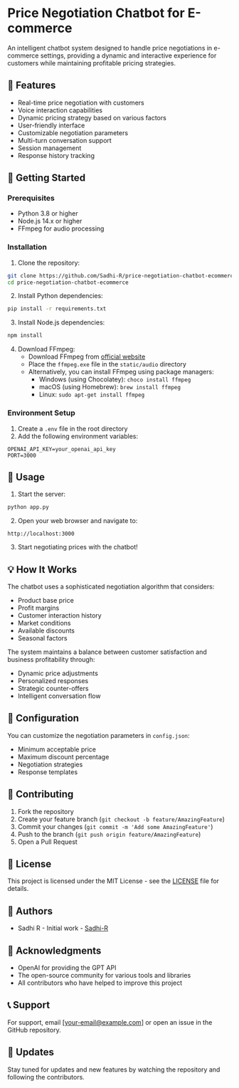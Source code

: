 # Price Negotiation Chatbot for E-commerce

An intelligent chatbot system designed to handle price negotiations in e-commerce settings, providing a dynamic and interactive experience for customers while maintaining profitable pricing strategies.

## 🌟 Features

- Real-time price negotiation with customers
- Voice interaction capabilities
- Dynamic pricing strategy based on various factors
- User-friendly interface
- Customizable negotiation parameters
- Multi-turn conversation support
- Session management
- Response history tracking

## 🚀 Getting Started

### Prerequisites

- Python 3.8 or higher
- Node.js 14.x or higher
- FFmpeg for audio processing

### Installation

1. Clone the repository:
```bash
git clone https://github.com/Sadhi-R/price-negotiation-chatbot-ecommerce.git
cd price-negotiation-chatbot-ecommerce
```

2. Install Python dependencies:
```bash
pip install -r requirements.txt
```

3. Install Node.js dependencies:
```bash
npm install
```

4. Download FFmpeg:
   - Download FFmpeg from [official website](https://ffmpeg.org/download.html)
   - Place the `ffmpeg.exe` file in the `static/audio` directory
   - Alternatively, you can install FFmpeg using package managers:
     - Windows (using Chocolatey): `choco install ffmpeg`
     - macOS (using Homebrew): `brew install ffmpeg`
     - Linux: `sudo apt-get install ffmpeg`

### Environment Setup

1. Create a `.env` file in the root directory
2. Add the following environment variables:
```
OPENAI_API_KEY=your_openai_api_key
PORT=3000
```

## 🎯 Usage

1. Start the server:
```bash
python app.py
```

2. Open your web browser and navigate to:
```
http://localhost:3000
```

3. Start negotiating prices with the chatbot!

## 💡 How It Works

The chatbot uses a sophisticated negotiation algorithm that considers:
- Product base price
- Profit margins
- Customer interaction history
- Market conditions
- Available discounts
- Seasonal factors

The system maintains a balance between customer satisfaction and business profitability through:
- Dynamic price adjustments
- Personalized responses
- Strategic counter-offers
- Intelligent conversation flow

## 🔧 Configuration

You can customize the negotiation parameters in `config.json`:
- Minimum acceptable price
- Maximum discount percentage
- Negotiation strategies
- Response templates

## 🤝 Contributing

1. Fork the repository
2. Create your feature branch (`git checkout -b feature/AmazingFeature`)
3. Commit your changes (`git commit -m 'Add some AmazingFeature'`)
4. Push to the branch (`git push origin feature/AmazingFeature`)
5. Open a Pull Request

## 📝 License

This project is licensed under the MIT License - see the [LICENSE](LICENSE) file for details.

## 👥 Authors

- Sadhi R - Initial work - [Sadhi-R](https://github.com/Sadhi-R)

## 🙏 Acknowledgments

- OpenAI for providing the GPT API
- The open-source community for various tools and libraries
- All contributors who have helped to improve this project

## 📞 Support

For support, email [your-email@example.com] or open an issue in the GitHub repository.

## 🔄 Updates

Stay tuned for updates and new features by watching the repository and following the contributors. 